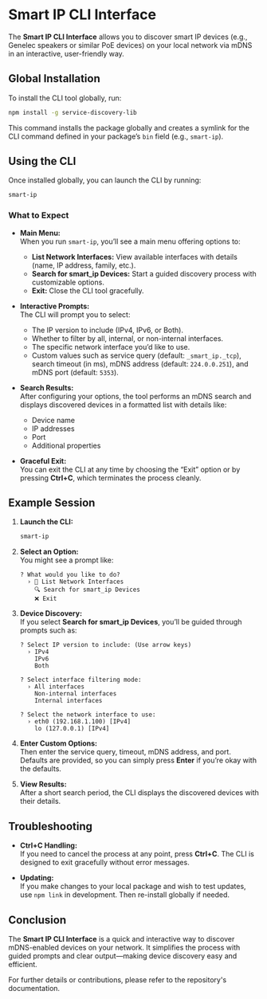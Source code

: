 # Smart IP CLI Interface

The **Smart IP CLI Interface** allows you to discover smart IP devices (e.g., Genelec speakers or similar PoE devices) on your local network via mDNS in an interactive, user-friendly way.

## Global Installation

To install the CLI tool globally, run:

```bash
npm install -g service-discovery-lib
```

This command installs the package globally and creates a symlink for the CLI command defined in your package’s `bin` field (e.g., `smart-ip`).

## Using the CLI

Once installed globally, you can launch the CLI by running:

```bash
smart-ip
```

### What to Expect

- **Main Menu:**  
  When you run `smart-ip`, you’ll see a main menu offering options to:
  - **List Network Interfaces:** View available interfaces with details (name, IP address, family, etc.).
  - **Search for smart_ip Devices:** Start a guided discovery process with customizable options.
  - **Exit:** Close the CLI tool gracefully.

- **Interactive Prompts:**  
  The CLI will prompt you to select:
  - The IP version to include (IPv4, IPv6, or Both).
  - Whether to filter by all, internal, or non-internal interfaces.
  - The specific network interface you’d like to use.
  - Custom values such as service query (default: `_smart_ip._tcp`), search timeout (in ms), mDNS address (default: `224.0.0.251`), and mDNS port (default: `5353`).

- **Search Results:**  
  After configuring your options, the tool performs an mDNS search and displays discovered devices in a formatted list with details like:
  - Device name
  - IP addresses
  - Port
  - Additional properties

- **Graceful Exit:**  
  You can exit the CLI at any time by choosing the “Exit” option or by pressing **Ctrl+C**, which terminates the process cleanly.

## Example Session

1. **Launch the CLI:**

   ```bash
   smart-ip
   ```

2. **Select an Option:**  
   You might see a prompt like:

   ```
   ? What would you like to do? 
     › 📡 List Network Interfaces 
       🔍 Search for smart_ip Devices 
       ❌ Exit
   ```

3. **Device Discovery:**  
   If you select **Search for smart_ip Devices**, you’ll be guided through prompts such as:

   ```
   ? Select IP version to include: (Use arrow keys)
     › IPv4
       IPv6
       Both

   ? Select interface filtering mode:
     › All interfaces
       Non-internal interfaces
       Internal interfaces

   ? Select the network interface to use:
     › eth0 (192.168.1.100) [IPv4]
       lo (127.0.0.1) [IPv4]
   ```

4. **Enter Custom Options:**  
   Then enter the service query, timeout, mDNS address, and port. Defaults are provided, so you can simply press **Enter** if you’re okay with the defaults.

5. **View Results:**  
   After a short search period, the CLI displays the discovered devices with their details.

## Troubleshooting

- **Ctrl+C Handling:**  
  If you need to cancel the process at any point, press **Ctrl+C**. The CLI is designed to exit gracefully without error messages.

- **Updating:**  
  If you make changes to your local package and wish to test updates, use `npm link` in development. Then re-install globally if needed.

## Conclusion

The **Smart IP CLI Interface** is a quick and interactive way to discover mDNS-enabled devices on your network. It simplifies the process with guided prompts and clear output—making device discovery easy and efficient.

For further details or contributions, please refer to the repository's documentation.
